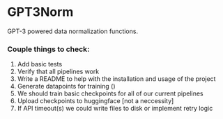 # GPT3Norm
GPT-3 powered data normalization functions.

### Couple things to check: 

1. Add basic tests
2. Verify that all pipelines work
3. Write a README to help with the installation and usage of the project
4. Generate datapoints for training ()
5. We should train basic checkpoints for all of our current pipelines
6. Upload checkpoints to huggingface [not a neccessity]
7. If API timeout(s) we could write files to disk or implement retry logic